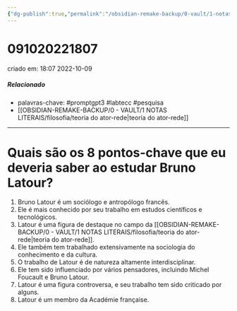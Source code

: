```yaml
---
{"dg-publish":true,"permalink":"/obsidian-remake-backup/0-vault/1-notas-literais/filosofia/091020221807/","tags":["promptgpt3","labtecc","pesquisa"],"dgHomeLink":true,"dgShowLocalGraph":true,"dgShowFileTree":true,"noteIcon":""}
---
```


# 091020221807
criado em: 18:07 2022-10-09

##### Relacionado
- palavras-chave: #promptgpt3 #labtecc #pesquisa 
- [[OBSIDIAN-REMAKE-BACKUP/0 - VAULT/1 NOTAS LITERAIS/filosofia/teoria do ator-rede\|teoria do ator-rede]]
---
# Quais são os 8 pontos-chave que eu deveria saber ao estudar Bruno Latour?

1. Bruno Latour é um sociólogo e antropólogo francês.
2. Ele é mais conhecido por seu trabalho em estudos científicos e tecnológicos.
3. Latour é uma figura de destaque no campo da [[OBSIDIAN-REMAKE-BACKUP/0 - VAULT/1 NOTAS LITERAIS/filosofia/teoria do ator-rede\|teoria do ator-rede]].
4. Ele também tem trabalhado extensivamente na sociologia do conhecimento e da cultura.
5. O trabalho de Latour é de natureza altamente interdisciplinar.
6. Ele tem sido influenciado por vários pensadores, incluindo Michel Foucault e Bruno Latour.
7. Latour é uma figura controversa, e seu trabalho tem sido criticado por alguns.
8. Latour é um membro da Académie française.

